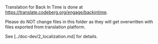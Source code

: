 Translation for Back In Time is done at https://translate.codeberg.org/engage/backintime.

Please do NOT change files in this folder as they will get overwritten with files
exported from translation platform.

See [../doc-dev/2_localization.md] for details.
